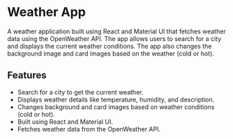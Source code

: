 # Weather App

A weather application built using React and Material UI that fetches weather data using the OpenWeather API. The app allows users to search for a city and displays the current weather conditions. The app also changes the background image and card images based on the weather (cold or hot).

## Features
- Search for a city to get the current weather.
- Displays weather details like temperature, humidity, and description.
- Changes background and card images based on weather conditions (cold or hot).
- Built using React and Material UI.
- Fetches weather data from the OpenWeather API.

